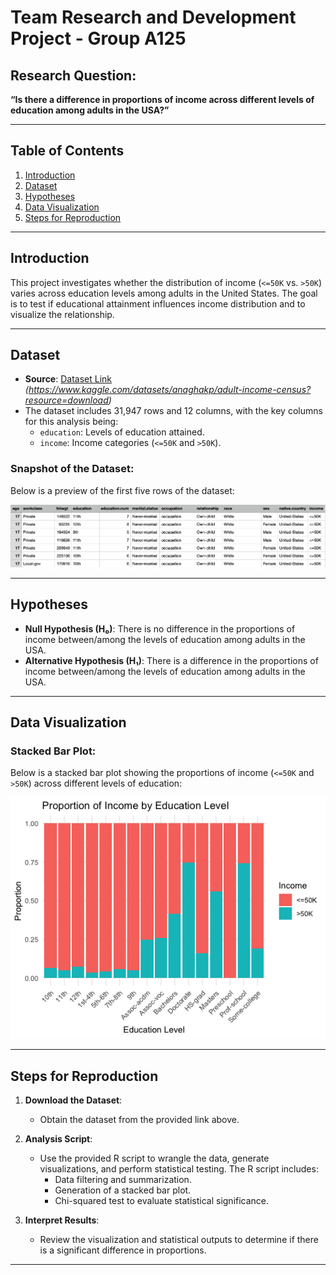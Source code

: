 # Team Research and Development Project - Group A125

## Research Question:
**“Is there a difference in proportions of income across different levels of education among adults in the USA?”**

---

## Table of Contents
1. [Introduction](#introduction)
2. [Dataset](#dataset)
3. [Hypotheses](#hypotheses)
4. [Data Visualization](#data-visualization)
5. [Steps for Reproduction](#steps-for-reproduction)

---

## Introduction
This project investigates whether the distribution of income (`<=50K` vs. `>50K`) varies across education levels among adults in the United States. The goal is to test if educational attainment influences income distribution and to visualize the relationship.

---

## Dataset
- **Source**: [Dataset Link](#) *(https://www.kaggle.com/datasets/anaghakp/adult-income-census?resource=download)*
- The dataset includes 31,947 rows and 12 columns, with the key columns for this analysis being:
  - `education`: Levels of education attained.
  - `income`: Income categories (`<=50K` and `>50K`).

### Snapshot of the Dataset:
Below is a preview of the first five rows of the dataset:

![First Five Rows of Dataset](dataset_preview.png)

---

## Hypotheses

- **Null Hypothesis (H₀)**: There is no difference in the proportions of income between/among the levels of education among adults in the USA.
- **Alternative Hypothesis (H₁)**: There is a difference in the proportions of income between/among the levels of education among adults in the USA.

---

## Data Visualization
### Stacked Bar Plot:
Below is a stacked bar plot showing the proportions of income (`<=50K` and `>50K`) across different levels of education:

![Visualization](stacked_barplot.png)

---

## Steps for Reproduction
1. **Download the Dataset**:
   - Obtain the dataset from the provided link above.

2. **Analysis Script**:
   - Use the provided R script to wrangle the data, generate visualizations, and perform statistical testing. The R script includes:
     - Data filtering and summarization.
     - Generation of a stacked bar plot.
     - Chi-squared test to evaluate statistical significance.

3. **Interpret Results**:
   - Review the visualization and statistical outputs to determine if there is a significant difference in proportions.

---
